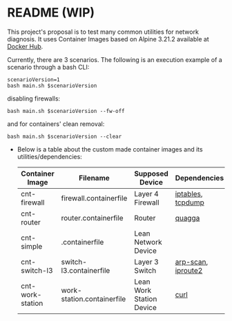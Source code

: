 # README (WIP)

This project's proposal is to test many common utilities for network diagnosis. It uses Container Images based on Alpine 3.21.2 available at [Docker Hub](https://hub.docker.com/_/alpine/).

Currently, there are 3 scenarios. The following is an execution example of a scenario through a bash CLI:
  ```
  scenarioVersion=1
  bash main.sh $scenarioVersion
  ```
  disabling firewalls:
  ```
  bash main.sh $scenarioVersion --fw-off
  ```

and for containers' clean removal:
  ```
  bash main.sh $scenarioVersion --clear
  ```

* Below is a table about the custom made container images and its utilities/dependencies:

  |Container Image|Filename|Supposed Device|Dependencies|
  |-|-|-|-|
  |cnt-firewall|firewall.containerfile|Layer 4 Firewall|[iptables](https://git.netfilter.org/iptables/), [tcpdump](https://www.tcpdump.org/)|
  |cnt-router|router.containerfile|Router|[quagga](https://www.nongnu.org/quagga/)|
  |cnt-simple|.containerfile|Lean Network Device||
  |cnt-switch-l3|switch-l3.containerfile|Layer 3 Switch|[arp-scan](https://github.com/royhills/arp-scan), [iproute2](https://wiki.linuxfoundation.org/networking/iproute2)|
  |cnt-work-station|work-station.containerfile|Lean Work Station Device|[curl](https://curl.se/)|


